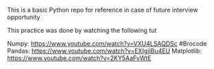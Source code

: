 This is a basic Python repo for reference in case of future interview opportunity


This practice was done by watching the following tut

Numpy: https://www.youtube.com/watch?v=VXU4LSAQDSc #Brocode
Pandas: https://www.youtube.com/watch?v=EXIgjIBu4EU
Matplotlib: https://www.youtube.com/watch?v=2KY5AaFvWtE

